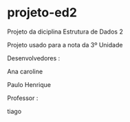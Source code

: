 # projeto-ed2

Projeto da diciplina Estrutura de Dados 2 

Projeto usado para a nota da 3º Unidade

Desenvolvedores :

Ana caroline 

Paulo Henrique

Professor :

tiago
